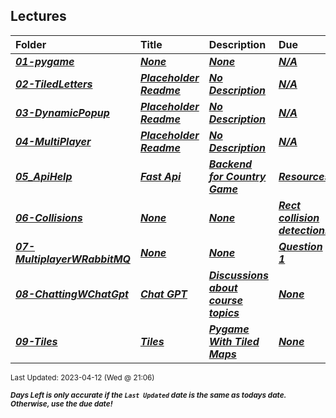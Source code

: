 ## Lectures

| Folder | Title | Description | Due | dueDate |  |
|:------|:------|:------|:------|:-----:|-----|
| ***<a href="https://github.com/rugbyprof/5443-2D-Gaming/tree/master/Lectures/01-pygame">01-pygame</a>*** | ***<a href="https://github.com/rugbyprof/5443-2D-Gaming/tree/master/Lectures/01-pygame">None</a>*** | ***<a href="https://github.com/rugbyprof/5443-2D-Gaming/tree/master/Lectures/01-pygame">None</a>*** | ***<a href="https://github.com/rugbyprof/5443-2D-Gaming/tree/master/Lectures/01-pygame">N/A</a>*** | ***<a href="https://github.com/rugbyprof/5443-2D-Gaming/tree/master/Lectures/01-pygame">None</a>*** |  |
| ***<a href="https://github.com/rugbyprof/5443-2D-Gaming/tree/master/Lectures/02-TiledLetters">02-TiledLetters</a>*** | ***<a href="https://github.com/rugbyprof/5443-2D-Gaming/tree/master/Lectures/02-TiledLetters"> Placeholder Readme </a>*** | ***<a href="https://github.com/rugbyprof/5443-2D-Gaming/tree/master/Lectures/02-TiledLetters"> No Description</a>*** | ***<a href="https://github.com/rugbyprof/5443-2D-Gaming/tree/master/Lectures/02-TiledLetters">N/A</a>*** | ***<a href="https://github.com/rugbyprof/5443-2D-Gaming/tree/master/Lectures/02-TiledLetters">None</a>*** |  |
| ***<a href="https://github.com/rugbyprof/5443-2D-Gaming/tree/master/Lectures/03-DynamicPopup">03-DynamicPopup</a>*** | ***<a href="https://github.com/rugbyprof/5443-2D-Gaming/tree/master/Lectures/03-DynamicPopup"> Placeholder Readme </a>*** | ***<a href="https://github.com/rugbyprof/5443-2D-Gaming/tree/master/Lectures/03-DynamicPopup"> No Description</a>*** | ***<a href="https://github.com/rugbyprof/5443-2D-Gaming/tree/master/Lectures/03-DynamicPopup">N/A</a>*** | ***<a href="https://github.com/rugbyprof/5443-2D-Gaming/tree/master/Lectures/03-DynamicPopup">None</a>*** |  |
| ***<a href="https://github.com/rugbyprof/5443-2D-Gaming/tree/master/Lectures/04-MultiPlayer">04-MultiPlayer</a>*** | ***<a href="https://github.com/rugbyprof/5443-2D-Gaming/tree/master/Lectures/04-MultiPlayer"> Placeholder Readme </a>*** | ***<a href="https://github.com/rugbyprof/5443-2D-Gaming/tree/master/Lectures/04-MultiPlayer"> No Description</a>*** | ***<a href="https://github.com/rugbyprof/5443-2D-Gaming/tree/master/Lectures/04-MultiPlayer">N/A</a>*** | ***<a href="https://github.com/rugbyprof/5443-2D-Gaming/tree/master/Lectures/04-MultiPlayer">None</a>*** |  |
| ***<a href="https://github.com/rugbyprof/5443-2D-Gaming/tree/master/Lectures/05_ApiHelp">05_ApiHelp</a>*** | ***<a href="https://github.com/rugbyprof/5443-2D-Gaming/tree/master/Lectures/05_ApiHelp"> Fast Api </a>*** | ***<a href="https://github.com/rugbyprof/5443-2D-Gaming/tree/master/Lectures/05_ApiHelp"> Backend for Country Game</a>*** | ***<a href="https://github.com/rugbyprof/5443-2D-Gaming/tree/master/Lectures/05_ApiHelp"> Resources</a>*** | ***<a href="https://github.com/rugbyprof/5443-2D-Gaming/tree/master/Lectures/05_ApiHelp">None</a>*** |  |
| ***<a href="https://github.com/rugbyprof/5443-2D-Gaming/tree/master/Lectures/06-Collisions">06-Collisions</a>*** | ***<a href="https://github.com/rugbyprof/5443-2D-Gaming/tree/master/Lectures/06-Collisions">None</a>*** | ***<a href="https://github.com/rugbyprof/5443-2D-Gaming/tree/master/Lectures/06-Collisions">None</a>*** | ***<a href="https://github.com/rugbyprof/5443-2D-Gaming/tree/master/Lectures/06-Collisions"> Rect collision detection:</a>*** | ***<a href="https://github.com/rugbyprof/5443-2D-Gaming/tree/master/Lectures/06-Collisions">None</a>*** |  |
| ***<a href="https://github.com/rugbyprof/5443-2D-Gaming/tree/master/Lectures/07-MultiplayerWRabbitMQ">07-MultiplayerWRabbitMQ</a>*** | ***<a href="https://github.com/rugbyprof/5443-2D-Gaming/tree/master/Lectures/07-MultiplayerWRabbitMQ">None</a>*** | ***<a href="https://github.com/rugbyprof/5443-2D-Gaming/tree/master/Lectures/07-MultiplayerWRabbitMQ">None</a>*** | ***<a href="https://github.com/rugbyprof/5443-2D-Gaming/tree/master/Lectures/07-MultiplayerWRabbitMQ"> Question 1</a>*** | ***<a href="https://github.com/rugbyprof/5443-2D-Gaming/tree/master/Lectures/07-MultiplayerWRabbitMQ">None</a>*** |  |
| ***<a href="https://github.com/rugbyprof/5443-2D-Gaming/tree/master/Lectures/08-ChattingWChatGpt">08-ChattingWChatGpt</a>*** | ***<a href="https://github.com/rugbyprof/5443-2D-Gaming/tree/master/Lectures/08-ChattingWChatGpt"> Chat GPT </a>*** | ***<a href="https://github.com/rugbyprof/5443-2D-Gaming/tree/master/Lectures/08-ChattingWChatGpt"> Discussions about course topics</a>*** | ***<a href="https://github.com/rugbyprof/5443-2D-Gaming/tree/master/Lectures/08-ChattingWChatGpt"> None</a>*** | ***<a href="https://github.com/rugbyprof/5443-2D-Gaming/tree/master/Lectures/08-ChattingWChatGpt">None</a>*** |  |
| ***<a href="https://github.com/rugbyprof/5443-2D-Gaming/tree/master/Lectures/09-Tiles">09-Tiles</a>*** | ***<a href="https://github.com/rugbyprof/5443-2D-Gaming/tree/master/Lectures/09-Tiles"> Tiles</a>*** | ***<a href="https://github.com/rugbyprof/5443-2D-Gaming/tree/master/Lectures/09-Tiles"> Pygame With Tiled Maps</a>*** | ***<a href="https://github.com/rugbyprof/5443-2D-Gaming/tree/master/Lectures/09-Tiles"> None</a>*** | ***<a href="https://github.com/rugbyprof/5443-2D-Gaming/tree/master/Lectures/09-Tiles">None</a>*** |  |

<sup>Last Updated: 2023-04-12 (Wed @ 21:06)</sup> 

<sup>***Days Left is only accurate if the `Last Updated` date is the same as todays date. Otherwise, use the due date!***</sup> 